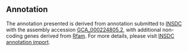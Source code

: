 

Annotation
----------

The annotation presented is derived from annotation submitted to
[INSDC](http://www.insdc.org) with the assembly accession
[GCA\_000224805.2](http://www.ebi.ac.uk/ena/data/view/GCA_000224805.2),
with additional non-coding genes derived from
[Rfam](http://rfam.xfam.org/). For more details, please visit [INSDC
annotation
import](http://ensemblgenomes.org/info/data/insdc_annotation).
